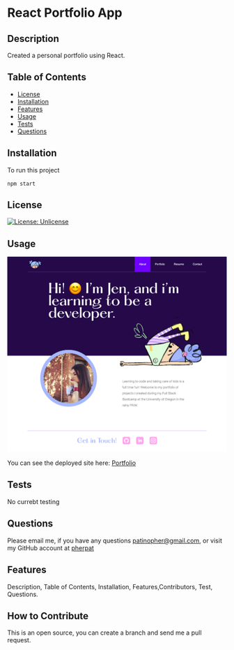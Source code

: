 # React Portfolio App

## Description

 Created a personal portfolio using React. 

 ## Table of Contents

 - [License](#license)
 - [Installation](#installation)
 - [Features](#features)
 - [Usage](#usage)
 - [Tests](#tests)
 - [Questions](#questions)

 ## Installation

To run this project 
````
npm start
````


## License

 [![License: Unlicense](https://img.shields.io/badge/license-Unlicense-blue.svg)](http://unlicense.org/) 

## Usage
[![Screenshot](https://github.com/pherpat/React-Portfolio/blob/main/src/components/assets/react-portfolio-screenshot.png)](https://github.com/pherpat/React-Portfolio/blob/main/src/components/assets/react-portfolio-screenshot.png)

You can see the deployed site here: [Portfolio](https://pherpat.github.io/React-Portfolio/)

## Tests

No currebt testing

## Questions
 Please email me, if you have any questions
patinopher@gmail.com, or visit my GitHub account at
[pherpat](https://github.com/pherpat)

## Features

 Description, Table of Contents, Installation, Features,Contributors, Test, Questions.

## How to Contribute

 This is an open source, you can create a branch and send me a pull request.
